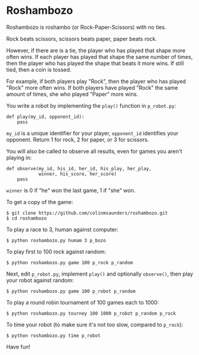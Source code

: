Roshambozo
==========

Roshambozo is roshambo (or Rock-Paper-Scissors) with no ties.

Rock beats scissors, scissors beats paper, paper beats rock.

However, if there are is a tie, the player who has played that shape
more often wins. If each player has played that shape the same number 
of times, then the player who has played the shape that beats it more
wins. If still tied, then a coin is tossed.

For example, if both players play "Rock", then the player who
has played "Rock" more often wins. If both players have played 
"Rock" the same amount of times, she who played "Paper" more wins.

You write a robot by implementing the `play()` function in 
`p_robot.py`:

    def play(my_id, opponent_id):
        pass

`my_id` is a unique identifier for your player, 
`opponent_id` identifies your opponent. Return 1 for rock, 
2 for paper, or 3 for scissors.

You will also be called to observe all results, even for games you
aren't playing in:

    def observe(my_id, his_id, her_id, his_play, her_play, 
                winner, his_score, her_score)
        pass

`winner` is 0 if "he" won the last game, 1 if "she" won.

To get a copy of the game:

    $ git clone https://github.com/colinmsaunders/roshambozo.git
    $ cd roshambozo

To play a race to 3, human against computer:

    $ python roshambozo.py humam 3 p_bozo

To play first to 100 rock against random:

    $ python roshambozo.py game 100 p_rock p_random

Next, edit `p_robot.py`, implement `play()` and optionally `observe()`, 
then play your robot against random:

    $ python roshambozo.py game 100 p_robot p_random

To play a round robin tournament of 100 games each to 1000:
    
    $ python roshambozo.py tourney 100 1000 p_robot p_random p_rock 

To time your robot (to make sure it's not too slow, compared to `p_rock`):

    $ python roshambozo.py time p_robot

Have fun!

